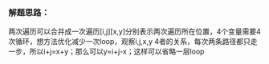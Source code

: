 ### 解题思路：
两次遍历可以合并成一次遍历[i,j][x,y]分别表示两次遍历所在位置，4个变量需要4次循环，想方法优化减少一次loop，观察i,j,x,y
4者的关系，每次两条路径都只走一步，所以i+j=x+y；那么可以y=i+j-x；这样可以省略一层loop